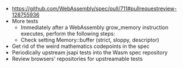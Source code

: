 - https://github.com/WebAssembly/spec/pull/711#pullrequestreview-128755936
- More tests
  * Immediately after a WebAssembly grow_memory instruction executes, perform the following steps:
  * Check setting Memory::buffer (strict, sloppy, descriptor)
- Get rid of the weird mathematics codepoints in the spec
- Periodically upstream jsapi tests into the Wasm spec repository
- Review browsers' repositories for upstreamable tests

